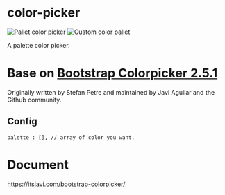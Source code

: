 # color-picker

![Pallet color picker](http://i.imgur.com/w0UWDNU.png) ![Custom color pallet](http://i.imgur.com/KqZlLEH.png)

A palette color picker.

# Base on [Bootstrap Colorpicker 2.5.1 ](https://itsjavi.com/bootstrap-colorpicker/)
Originally written by Stefan Petre and maintained by Javi Aguilar and the Github community.

## Config <a id="config"></a>
```
palette : [], // array of color you want.
```

# Document

https://itsjavi.com/bootstrap-colorpicker/
